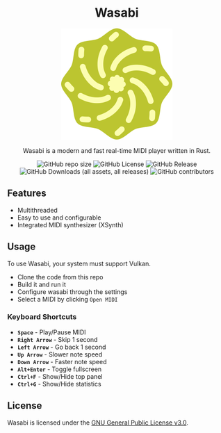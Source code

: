 <h1 align="center">Wasabi</h1>
<p align="center"><img src="/assets/logo.svg" width="256"/></p>
<p align="center">Wasabi is a modern and fast real-time MIDI player written in Rust.</p>
<p align="center">
<img alt="GitHub repo size" src="https://img.shields.io/github/repo-size/BlackMIDIDevs/wasabi">
<img alt="GitHub License" src="https://img.shields.io/github/license/BlackMIDIDevs/wasabi">
<img alt="GitHub Release" src="https://img.shields.io/github/v/release/BlackMIDIDevs/wasabi">
<img alt="GitHub Downloads (all assets, all releases)" src="https://img.shields.io/github/downloads/BlackMIDIDevs/wasabi/total">
<img alt="GitHub contributors" src="https://img.shields.io/github/contributors/BlackMIDIDevs/wasabi">
</p>

## Features

- Multithreaded
- Easy to use and configurable
- Integrated MIDI synthesizer (XSynth)

## Usage

To use Wasabi, your system must support Vulkan.

- Clone the code from this repo
- Build it and run it
- Configure wasabi through the settings
- Select a MIDI by clicking `Open MIDI`

### Keyboard Shortcuts

- **`Space`** - Play/Pause MIDI
- **`Right Arrow`** - Skip 1 second
- **`Left Arrow`** - Go back 1 second
- **`Up Arrow`** - Slower note speed
- **`Down Arrow`** - Faster note speed
- **`Alt+Enter`** - Toggle fullscreen
- **`Ctrl+F`** - Show/Hide top panel
- **`Ctrl+G`** - Show/Hide statistics

## License
Wasabi is licensed under the [GNU General Public License v3.0](https://www.gnu.org/licenses/gpl-3.0.en.html#license-text).
